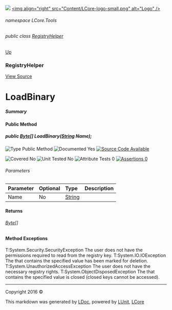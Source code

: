 ![](Content/LCore-banner-small.png "")
[&lt;img align=&quot;right&quot; src=&quot;Content/LCore-logo-small.png&quot; alt=&quot;Logo&quot; /&gt;](../README.md)

###### namespace LCore.Tools

###### public class [RegistryHelper](docs/RegistryHelper.md)
[Up](docs/RegistryHelper.md)

### RegistryHelper
[View Source](Tools/RegistryHelper.cs)

# LoadBinary

##### Summary


#### Public Method

##### public <a href="https://msdn.microsoft.com/en-us/library/system.byte.aspx" alt="">Byte</a>[] LoadBinary(<a href="https://msdn.microsoft.com/en-us/library/system.string.aspx" alt="">String</a> Name);

![Type Public Method](http://b.repl.ca/v1/Type-Public%20Method-blue.png "")     ![Documented Yes](http://b.repl.ca/v1/Documented-Yes-brightgreen.png "") [![Source Code Available](http://b.repl.ca/v1/Source%20Code-Available-brightgreen.png "")](Tools/RegistryHelper.cs#L)

![Covered No](http://b.repl.ca/v1/Covered-No-red.png "") ![Unit Tested No](http://b.repl.ca/v1/Unit%20Tested-No-lightgrey.png "") ![Attribute Tests 0](http://b.repl.ca/v1/Attribute%20Tests-0-lightgrey.png "") [![Assertions 0](http://b.repl.ca/v1/Assertions-0-lightgrey.png "")](Tools/RegistryHelper.cs)

###### Parameters

Parameter | Optional | Type | Description
:---  | :---  | :---  | :--- 
Name | No | [String](https://msdn.microsoft.com/en-us/library/system.string.aspx) | 


#### Returns

###### [Byte](https://msdn.microsoft.com/en-us/library/system.byte.aspx)[]

#### Method Exceptions
T:System.Security.SecurityException The user does not have the permissions required to read from the registry key. 
T:System.IO.IOException The  that contains the specified value has been marked for deletion. 
T:System.UnauthorizedAccessException The user does not have the necessary registry rights.
T:System.ObjectDisposedException The  that contains the specified value is closed (closed keys cannot be accessed). 



---

Copyright 2016 &copy; [](../README.md) [](../TableOfContents.md)

This markdown was generated by [LDoc](https://github.com/CodeSingularity/LDoc), powered by [LUnit](https://github.com/CodeSingularity/LUnit), [LCore](https://github.com/CodeSingularity/LCore)
